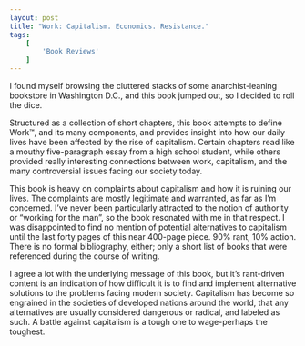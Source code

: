 ```yaml
---
layout: post
title: "Work: Capitalism. Economics. Resistance."
tags:
    [
        'Book Reviews'
    ]
---
```


I found myself browsing the cluttered stacks of some anarchist-leaning bookstore in Washington D.C., and this book jumped out, so I decided to roll the dice.

Structured as a collection of short chapters, this book attempts to define Work™, and its many components, and provides insight into how our daily lives have been affected by the rise of capitalism. Certain chapters read like a mouthy five-paragraph essay from a high school student, while others provided really interesting connections between work, capitalism, and the many controversial issues facing our society today.

This book is heavy on complaints about capitalism and how it is ruining our lives. The complaints are mostly legitimate and warranted, as far as I’m concerned. I’ve never been particularly attracted to the notion of authority or “working for the man”, so the book resonated with me in that respect. I was disappointed to find no mention of potential alternatives to capitalism until the last forty pages of this near 400-page piece. 90% rant, 10% action. There is no formal bibliography, either; only a short list of books that were referenced during the course of writing.

I agree a lot with the underlying message of this book, but it’s rant-driven content is an indication of how difficult it is to find and implement alternative solutions to the problems facing modern society. Capitalism has become so engrained in the societies of developed nations around the world, that any alternatives are usually considered dangerous or radical, and labeled as such. A battle against capitalism is a tough one to wage-perhaps the toughest.
